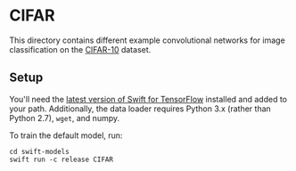 # CIFAR

This directory contains different example convolutional networks for image
classification on the [CIFAR-10](https://www.cs.toronto.edu/~kriz/cifar.html) dataset.

## Setup

You'll need the [latest version of Swift for TensorFlow](https://github.com/tensorflow/swift/blob/master/Installation.md)
installed and added to your path. Additionally, the data loader requires Python
3.x (rather than Python 2.7), `wget`, and numpy.

To train the default model, run:

```
cd swift-models
swift run -c release CIFAR
```
